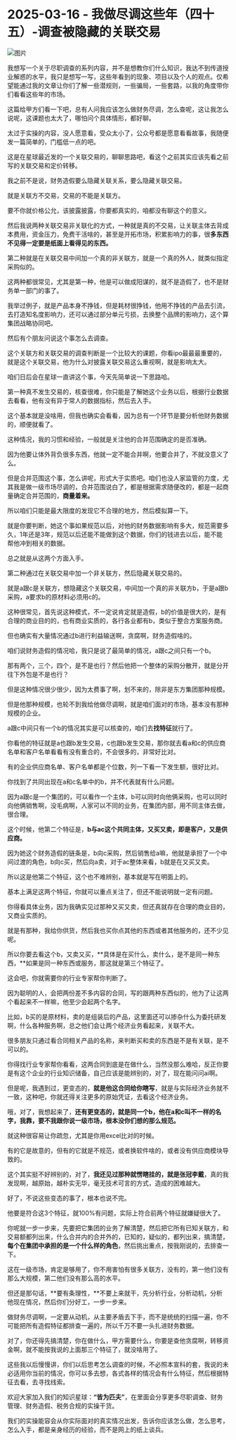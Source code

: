# 2025-03-16 - 我做尽调这些年（四十五）-调查被隐藏的关联交易

![图片](https://mmbiz.qpic.cn/mmbiz_jpg/JTrAVGgvYREicpgecSSSHiaQGZGMGaPzlRCLhaUsciawTyoYFakOm7WmSSdz5riauDGkicVfSTmQ4veibaWW3olSrzyQ/640?wx_fmt=jpeg&from=appmsg&tp=webp&wxfrom=5&wx_lazy=1)

我想写一个关于尽职调查的系列内容，并不是想教你们什么知识，我达不到传道授业解惑的水平，我只是想写一写，这些年看到的现象、项目以及个人的观点。仅希望能通过我的文章让你们了解一些潜规则，一些骗局，一些套路，以我的角度带你们看看这些年的市场。

这篇给甲方们看一下吧，总有人问我应该怎么做财务尽调，怎么查呢，这让我怎么说呢，这课题也太大了，哪怕问个具体情形，都好聊。

太过于实操的内容，没人愿意看，受众太小了，公众号都是愿意看看故事，我随便发一篇简单的，门槛低一点的吧。

这是在星球最近发的一个关联交易的，聊聊思路吧，看这个之前其实应该先看之前写的关联交易和定价转移。

我之前不是说，财务造假要么隐藏关联关系，要么隐藏关联交易。

就是关联方不交易，交易的不能是关联方。

要不你就价格公允，该披露披露，你要都真实的，咱都没有聊这个的意义。

然后我说两种关联交易非关联化的方式，一种就是真的不交易，让关联主体去背成本费用，资金压力，免费干活啥的，甚至是开拓市场，积累影响力的事，很**多东西不见得一定要是纸面上看得见的东西。**

第二种就是在关联交易中间加一个真的非关联方，就是一个真的外人，就类似指定采购似的。

这两种都很常见，尤其是第一种，他是可以做成阳谋的，就不是造假了，也不是财务单一部门的事了。

我举过例子，就是产品本身不挣钱，但是耗材很挣钱，他用不挣钱的产品去引流，去打造知名度影响力，还可以通过部分单元亏损，去换整个品牌的影响力，这个算集团战略协同吧。

然后有个朋友问说这个事怎么去调查。

这个关联方和关联交易的调查判断是一个比较大的课题，你看ipo最最最重要的，就是这个关联交易，他为什么对披露关联交易这么重视啊，就是影响太大。

咱们日后会在星球一直讲这个事，今天先简单说一下思路哈。

第一种真不发生交易的，核查很难，你只能是了解她这个业务以后，根据行业数据去看看，他有没有异于常人的数据指标，然后去入手。

这个基本就是没啥用，但我也确实会看看，因为总有一个环节是要分析他财务数据的，顺便就看了。

这种情况，我的习惯和经验，一般就是关注他的合并范围确定的是否准确。

因为他要让体外背负很多东西，他就一定不能合并啊，他要合并了，不就没意义了么。

但是合并范围这个事，怎么讲呢，形式大于实质吧。咱们也没人家监管的力度，尤其我是做一级市场尽调的，合并范围说白了，都是根据需求随便改的，都是一起商量确定合并范围的，**商量着来。**

所以咱们只能是最大限度的发现它不合理的地方，然后模拟算一下。

就是你要判断，她这个事如果规范以后，对他的财务数据影响有多大，规范需要多久，1年还是3年，规范以后还能不能做到这个数据，你们的钱进去以后，能不能帮他冲到相关的数据。

总之就是从这两个方面入手。

第二种通过在关联交易中加一个非关联方，然后隐藏关联交易的。

就是a跟c是关联方，想隐藏这个关联交易，中间加一个真的非关联方b，于是a跟b采购，a要求b的原材料必须用c的。

这种很常见，首先说这种模式，不一定说肯定就是造假，b的价值是很大的，是有合理的商业目的的，也有商业实质的，各行各业都有b，类似于整合方案服务商。

但也确实有大量情况通过b进行利益输送啊，贪腐啊，财务造假啥的。

咱们说财务造假的情况哈，我只是说了最简单的情况，a跟c之间只有一个b。

那有两个，三个，四个，是不是也行？然后他把一个整体的采购分散开，就是分开往下外包是不是也行？

但是这种情况很少很少，因为太费事了啊，划不来的，除非是东方集团那种规模。

但是他那种规模，也轮不到我给他做尽调啊，就是咱们面对的市场，基本没有那种规模的企业。

a跟c中间只有一个b的情况其实是可以核查的，咱们去**找特征**就行了。

你看他的特征就是a也跟b发生交易，c也跟b发生交易，那你就去看a和c的供应商名单和客户名单看看有没有重合的，不会很多的，非常好比对。

有的企业供应商名单、客户名单都是个位数，列一下看一下发生额，很好比对。

你找到了共同出现在a和c名单中的b，并不代表就有什么问题。

因为a跟c是一个集团的，可以看作一个主体，b可以同时向他俩采购，也可以同时向他俩销售啊，没毛病啊，人家可以不同的业务，在集团内部，用不同主体去做，很合理。

这个时候，他第二个特征是，**b与ac这个共同主体，又买又卖，即是客户，又是供应商。**

因为她这个财务造假的链条是，b向c采购，然后销售给a嘛，他就是承担了一个中间过渡的角色，b向c买，然后向a卖，对于ac整体来看，b就是在又买又卖。

所以这是他第二个特征，这个也不难辨别，基本就是写在明面上的。

基本上满足这两个特征，你就可以重点关注了，但还不能说明就一定有问题。

你得看具体业务，因为我确实见过那种又买又卖，但还真就存在合理的商业目的，又商业实质的。

就是有那种，我给你供货，然后我也买你点其他的东西或者其他服务的，还不少见呢。

所以你要去看这个b，又卖又买，**具体是在买什么，卖什么，是不是同一种东西，**如果是同一种东西或服务，那这就是第三个特征了。

这会吧，你就需要你的行业专家帮你判断了。

因为聪明的人，会把两份差不多内容的合同，写的跟两种东西似的，他为了让这两个看起来不一样嘛，他至少会起两个名字。

比如，b买的是原材料，卖的是组装后的产品，这里面还可以掺杂什么为委托研发啊，什么各种服务啊，总之他们会让两个经济业务看起来，关联不大。

很多朋友只通过看合同相关产品的名称，来判断买和卖的东西是不是有关联，是不可以的。

你得找行业专家帮你看看，这两合同到底是在做什么，当然没那么难哈，反正你要是有这个企业的行业知识储备，自己应该是能辨别的，对了，现在能问问ai啊。

但是呢，我遇到过，更变态的，**就是他这合同给你瞎写**，就是与实际经济业务就不一致，这种吧，你就还得关注更多的原始凭证，去看这个经济业务。

哦，对了，我想起来了，**还有更变态的，就是同一个b，他在a和c叫不一样的名字，我靠，要不我跟你说一级市场，根本没你们想的那么规范。**

就这种很容易让你疏忽，尤其是你用excel比对的时候。

有的它是故意的，但有的它就是不规范，或者换软件啥的，或者没有供应商模块导致的。

这个其实挺不好辨别的，对了，**我还见过那种就愣瞎挂的，就是张冠李戴**，真的我发现啊，越原始，越朴实无华，毫无技术可言的方式，造成的困难越大。

好了，不说这些变态的事了，根本也说不完。

他要是符合这3个特征，就100%有问题，实际上符合前两个特征就嫌疑很大了。

你呢就一步一步来，先要把它集团的业务了解清楚，然后把它所有已知关联方，和交易额都列出来，什么合并内的合并外的，已知的，疑似的，都列出来，搞清楚，**每个在集团中承担的是一个什么样的角色**，然后挑出重点，按我刚说的，去排查一下。

这在一级市场，肯定是够用了，你不用害怕有很多关联方，没有的，第一他们没有那么大规模，第二他们没有那么高的水平。

但还是那句话，**要有条理性，**不要上来就干，先分析行业，分析动机，分析他现在情况，然后你们分好工，一步一步来。

做财务尽调啊，一定要从动机，从主要矛盾去下手，而不是统统的扫描一遍，你不可能把所有造假特征都排查一遍的，所以千万不要一头扎进财务数据。

对了，你还得先搞清楚，你在做什么，甲方需要什么，你要是查他贪腐啊，转移资金啊，就不能按我说的上面那三个特征了，就没啥用了。

这些我以后慢慢讲，你们以后思考怎么调查的时候，不必照本宣科的套，我说的未必适用你当前的情况，你可以多去想，各式各样的情况会有什么特征，然后根据特征去看，去寻找线索。

欢迎大家加入我们的知识星球：**“皆为匹夫”**，在里面会分享更多尽职调查、财务管理、财务造假、税务合规的实操干货。

我们的实操能容会从你实际面对的真实情况出发，告诉你应该怎么做，怎么思考，怎么入手，都是亲身经历的经验，而不是网上的纸上谈兵。

